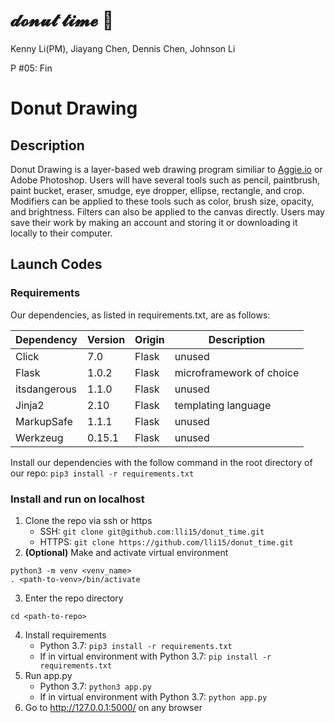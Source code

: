# 𝓭𝓸𝓷𝓾𝓽 𝓽𝓲𝓶𝓮  🍩
Kenny Li(PM), Jiayang Chen, Dennis Chen, Johnson Li

P #05: Fin

# Donut Drawing
## Description
Donut Drawing is a layer-based web drawing program similiar to [Aggie.io](https://aggie.io/) or Adobe Photoshop. Users will have several tools such as pencil, paintbrush, paint bucket, eraser, smudge, eye dropper, ellipse, rectangle, and crop. Modifiers can be applied to these tools such as color, brush size, opacity, and brightness. Filters can also be applied to the canvas directly. Users may save their work by making an account and storing it or downloading it locally to their computer.

## Launch Codes
### Requirements
Our dependencies, as listed in requirements.txt, are as follows:

| Dependency | Version | Origin | Description | 
| --- | --- | --- | --- |
| Click | 7.0 | Flask | unused |
| Flask | 1.0.2 | Flask | microframework of choice |
| itsdangerous | 1.1.0 | Flask | unused |
| Jinja2 | 2.10 | Flask | templating language |
| MarkupSafe | 1.1.1 | Flask | unused |
| Werkzeug | 0.15.1 | Flask | unused |

Install our dependencies with the follow command in the root directory of our repo:
```pip3 install -r requirements.txt```

### Install and run on localhost
1. Clone the repo via ssh or https
   - SSH: ```git clone git@github.com:lli15/donut_time.git```
   - HTTPS: ```git clone https://github.com/lli15/donut_time.git```
2. **(Optional)** Make and activate virtual environment
```
python3 -m venv <venv_name>
. <path-to-venv>/bin/activate
```
3. Enter the repo directory
```
cd <path-to-repo>
```
4. Install requirements
   - Python 3.7: ```pip3 install -r requirements.txt```
   - If in virtual environment with Python 3.7: ```pip install -r requirements.txt```
5. Run app.py
   - Python 3.7: ```python3 app.py```
   - If in virtual environment with Python 3.7: ```python app.py```
6. Go to http://127.0.0.1:5000/ on any browser
